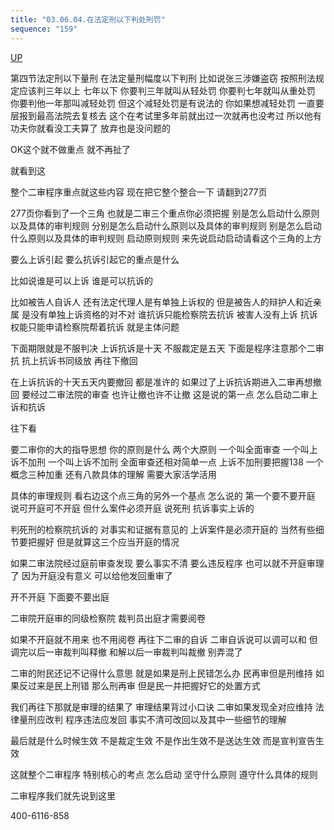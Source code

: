 ```yaml
---
title: "03.06.04.在法定刑以下判处刑罚"
sequence: "159"
---
```


[UP](/law/criminal-procedure-law-index.html)

第四节法定刑以下量刑
在法定量刑幅度以下判刑
比如说张三涉嫌盗窃
按照刑法规定应该判三年以上
七年以下
你要判三年就叫从轻处罚
你要判七年就叫从重处罚
你要判他一年那叫减轻处罚
但这个减轻处罚是有说法的
你如果想减轻处罚
一直要层报到最高法院去复核去
这个在考试里多年前就出过一次就再也没考过
所以他有功夫你就看没工夫算了
放弃也是没问题的

OK这个就不做重点
就不再扯了

就看到这

整个二审程序重点就这些内容
现在把它整个整合一下
请翻到277页

277页你看到了一个三角
也就是二审三个重点你必须把握
别是怎么启动什么原则以及具体的审判规则
分别是怎么启动什么原则以及具体的审判规则
别是怎么启动什么原则以及具体的审判规则
启动原则规则
来先说启动启动请看这个三角的上方

要么上诉引起
要么抗诉引起它的重点是什么

比如说谁是可以上诉
谁是可以抗诉的

比如被告人自诉人
还有法定代理人是有单独上诉权的
但是被告人的辩护人和近亲属
是没有单独上诉资格的对不对
谁抗诉只能检察院去抗诉
被害人没有上诉
抗诉权能只能申请检察院帮着抗诉
就是主体问题

下面期限就是不服判决
上诉抗诉是十天
不服裁定是五天
下面是程序注意那个二审抗
抗上抗诉书同级放
再往下撤回

在上诉抗诉的十天五天内要撤回
都是准许的
如果过了上诉抗诉期进入二审再想撤回
要经过二审法院的审查
也许让撤也许不让撤
这是说的第一点
怎么启动二审上诉和抗诉

往下看

要二审你的大的指导思想
你的原则是什么
两个大原则
一个叫全面审查
一个叫上诉不加刑
一个叫上诉不加刑
全面审查还相对简单一点
上诉不加刑要把握138
一个概念三种加重
还有八款具体的理解
需要大家活学活用

具体的审理规则
看右边这个点三角的另外一个基点
怎么说的
第一个要不要开庭
说可开庭可不开庭
但什么案件必须开庭
说死刑
抗诉事实上诉的

判死刑的检察院抗诉的
对事实和证据有意见的
上诉案件是必须开庭的
当然有些细节要把握好
但是就算这三个应当开庭的情况

如果二审法院经过庭前审查发现
要么事实不清
要么违反程序
也可以就不开庭审理了
因为开庭没有意义
可以给他发回重审了

开不开庭
下面要不要出庭

二审院开庭审的同级检察院
裁判员出庭才需要阅卷

如果不开庭就不用来
也不用阅卷
再往下二审的自诉
二审自诉说可以调可以和
但调完以后一审裁判叫释撤
和解以后一审裁判叫裁撤
别弄混了

二审的附民还记不记得什么意思
就是如果是刑上民错怎么办
民再审但是刑维持
如果反过来是民上刑错
那么刑再审
但是民一并把握好它的处置方式

我们再往下那就是审理的结果了
审理结果背过小口诀
二审如果发现全对应维持
法律量刑应改判
程序违法应发回
事实不清可改回以及其中一些细节的理解

最后就是什么时候生效
不是裁定生效
不是作出生效不是送达生效
而是宣判宣告生效

这就整个二审程序
特别核心的考点
怎么启动
坚守什么原则
遵守什么具体的规则

二审程序我们就先说到这里

400-6116-858
